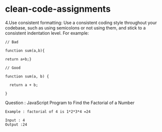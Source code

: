 # clean-code-assignments

4.Use consistent formatting: Use a consistent coding style throughout your codebase, such as using semicolons or not using them, and stick to a consistent indentation level. For example:

```
// Bad

function sum(a,b){

return a+b;}

// Good

function sum(a, b) {

  return a + b;

}
```

Question : JavaScript Program to Find the Factorial of a Number

```
Example : factorial of 4 is 1*2*3*4 =24

Input : 4
Output :24
```
